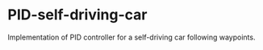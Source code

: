 # PID-self-driving-car
Implementation of PID controller for a self-driving car following waypoints.

